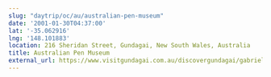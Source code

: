 ```yaml
---
slug: "daytrip/oc/au/australian-pen-museum"
date: '2001-01-30T04:37:00'
lat: '-35.062916'
lng: '148.101883'
location: 216 Sheridan Street, Gundagai, New South Wales, Australia
title: Australian Pen Museum
external_url: https://www.visitgundagai.com.au/discovergundagai/gabriel-gallery-b9m3f
---
```



